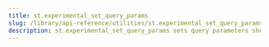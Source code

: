 ```yaml
---
title: st.experimental_set_query_params
slug: /library/api-reference/utilities/st.experimental_set_query_params
description: st.experimental_set_query_params sets query parameters shown in the browser's URL bar.
---
```


<Autofunction function="streamlit.experimental_set_query_params" deprecated={true} deprecatedText="<code>st.experimental_set_query_params</code> was deprecated in version 1.30.0. Use <a href='/library/api-reference/utilities/st.query_params'><code>st.query_params</code></a> instead." />
